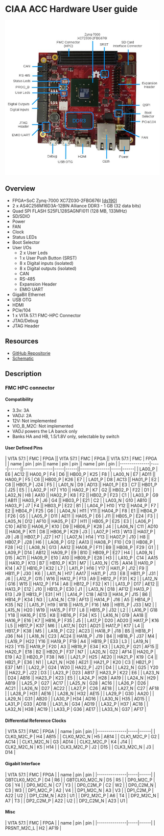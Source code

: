 # CIAA ACC Hardware User guide

![CIAA ACC](../bdf/ciaa-acc-1.1/ciaa_acc.jpg)

## Overview

* FPGA+SoC Zynq-7000 XC7Z030-2FBG676I
  [[ds190](https://www.xilinx.com/support/documentation/data_sheets/ds190-Zynq-7000-Overview.pdf)]
* 2 x AS4C256M16D3A-12BIN Alliance DDR3 - 1 GB (32 data bits)
* Quad SPI FLASH S25FL128SAGNFI011 (128 MB, 133MHz)
* SD/SDIO
* Power
* FAN
* Clock
* Status LEDs
* Boot Selector
* User I/Os
  * 2 x User Leds
  * 1 x User Push Button (SRST)
  * 8 x Digital inputs (isolated)
  * 8 x Digital outputs (isolated)
  * CAN
  * RS-485
  * Expansion Header
  * EMIO UART
* GigaBit Ethernet
* USB OTG
* HDMI
* PCIe/104
* 1 x VITA 57.1 FMC-HPC Connector
* JTAG/Debug
* JTAG Header

## Resources

* [GitHub Repositorie](https://github.com/ciaa/Hardware/tree/master/PCB/ACC/CIAA_ACC)
* [Schematic](https://github.com/ciaa/Hardware/tree/master/PCB/ACC/CIAA_ACC/output_files/ciaa_acc_sch_v1.1.pdf)

## Description

### FMC HPC connector

#### Compatibility

* 3.3v: 3A
* VADJ: 2A
* 12V: Not implemented
* VIO_B_M2C: Not implemented
* VADJ powers the LA banck only
* Banks HA and HB, 1.5/1.8V only, selectable by switch

#### User Defined Pins

| VITA 57.1     | FMC | FPGA || VITA 57.1     | FMC | FPGA || VITA 57.1     | FMC | FPGA |
| name          | pin | pin  || name          | pin | pin  || name          | pin | pin  |
|---------------|-----|------||---------------|-----|------||---------------|-----|------|
| LA00_P        | E6  | AC12 || HA00_P        | F4  | D6   || HB00_P        | K25 | F8   |
| LA00_N        | E7  | AD11 || HA00_P        | F5  | C6   || HB00_P        | K26 | E7   |
| LA01_P        | D8  | AC13 || HA01_P        | E2  | C8   || HB01_P        | J24 | F5   |
| LA01_N        | D9  | AD13 || HA01_P        | E3  | C7   || HB01_P        | J25 | E5   |
| LA02_P        | H7  | Y10  || HA02_P        | K7  | G2   || HB02_P        | F22 | D1   |
| LA02_N        | H8  | AA10 || HA02_P        | K8  | F2   || HB02_P        | F23 | C1   |
| LA03_P        | G9  | AB11 || HA03_P        | J6  | G4   || HB03_P        | E21 | C2   |
| LA03_N        | G10 | AB10 || HA03_P        | J7  | F4   || HB03_P        | E22 | B1   |
| LA04_P        | H10 | Y12  || HA04_P        | F7  | E2   || HB04_P        | F25 | G6   |
| LA04_N        | H11 | Y11  || HA04_P        | F8  | E1   || HB04_P        | F26 | G5   |
| LA05_P        | D11 | AE11 || HA05_P        | E6  | J11  || HB05_P        | E24 | F3   |
| LA05_N        | D12 | AF10 || HA05_P        | E7  | H11  || HB05_P        | E25 | E3   |
| LA06_P        | C10 | AE10 || HA06_P        | K10 | D9   || HB06_P        | K28 | J4   |
| LA06_N        | C11 | AD10 || HA06_P        | K11 | D8   || HB06_P        | K29 | J3   |
| LA07_P        | H13 | W13  || HA07_P        | J9  | J8   || HB07_P        | J27 | H7   |
| LA07_N        | H14 | Y13  || HA07_P        | J10 | H8   || HB07_P        | J28 | H6   |
| LA08_P        | G12 | AA13 || HA08_P        | F10 | C9   || HB08_P        | F28 | H2   |
| LA08_N        | G13 | AA12 || HA08_P        | F11 | B9   || HB08_P        | F29 | G1   |
| LA09_P        | D14 | AB12 || HA09_P        | E9  | B10  || HB09_P        | E27 | H4   |
| LA09_N        | D15 | AC11 || HA09_P        | E10 | A10  || HB09_P        | E28 | H3   |
| LA10_P        | C14 | AA15 || HA10_P        | K13 | B7   || HB10_P        | K31 | M7   |
| LA10_N        | C15 | AA14 || HA10_P        | K14 | A7   || HB10_P        | K32 | L7   |
| LA11_P        | H16 | Y17  || HA11_P        | J12 | F9   || HB11_P        | J30 | K6   |
| LA11_N        | H17 | AA17 || HA11_P        | J13 | E8   || HB11_P        | J31 | J6   |
| LA12_P        | G15 | W16  || HA12_P        | F13 | A9   || HB12_P        | F31 | K2   |
| LA12_N        | G16 | W15  || HA12_P        | F14 | A8   || HB12_P        | F32 | K1   |
| LA13_P        | D17 | AE12 || HA13_P        | E12 | J10  || HB13_P        | E30 | J1   |
| LA13_N        | D18 | AF12 || HA13_P        | E13 | J9   || HB13_P        | E31 | H1   |
| LA14_P        | C18 | AE13 || HA14_P        | J15 | B6   || HB14_P        | K34 | N3   |
| LA14_N        | C19 | AF13 || HA14_P        | J16 | A5   || HB14_P        | K35 | N2   |
| LA15_P        | H19 | W18  || HA15_P        | F16 | M8   || HB15_P        | J33 | M2   |
| LA15_N        | H20 | W19  || HA15_P        | F17 | L8   || HB15_P        | J32 | L2   |
| LA16_P        | G18 | Y18  || HA16_P        | E15 | K8   || HB16_P        | F34 | K5   |
| LA16_N        | G19 | AA18 || HA16_P        | E16 | K7   || HB16_P        | F35 | J5   |
| LA17_P        | D20 | AD20 || HA17_P        | K16 | L5   || HB17_P        | K37 | M6   |
| LA17_N        | D21 | AD21 || HA17_P        | K17 | L4   || HB17_P        | K38 | M5   |
| LA18_P        | C22 | AC23 || HA18_P        | J18 | B5   || HB18_P        | J36 | N4   |
| LA18_N        | C23 | AC24 || HA18_P        | J19 | B4   || HB18_P        | J37 | M4   |
| LA19_P        | H22 | Y16  || HA19_P        | F19 | A4   || HB19_P        | E33 | L3   |
| LA19_N        | H23 | Y15  || HA19_P        | F20 | A3   || HB19_P        | E34 | K3   |
| LA20_P        | G21 | AF15 || HA20_P        | E18 | B2   || HB20_P        | F37 | N7   |
| LA20_N        | G22 | AF14 || HA20_P        | E19 | A2   || HB20_P        | F38 | N6   |
| LA21_P        | H25 | AE20 || HA21_P        | K19 | C4   || HB21_P        | E36 | N1   |
| LA21_N        | H26 | AE21 || HA21_P        | K20 | C3   || HB21_P        | E37 | M1   |
| LA22_P        | G24 | W20  || HA22_P        | J21 | D4   |
| LA22_N        | G25 | Y20  || HA22_P        | J22 | D3   |
| LA23_P        | D23 | AB17 || HA23_P        | K22 | E6   |
| LA23_N        | D24 | AB16 || HA23_P        | K23 | E5   |
| LA24_P        | H28 | AA19 |
| LA24_N        | H29 | AB19 |
| LA25_P        | G27 | AC17 |
| LA25_N        | G28 | AC16 |
| LA26_P        | D26 | AC21 |
| LA26_N        | D27 | AC22 |
| LA27_P        | C26 | AE18 |
| LA27_N        | C27 | AF18 |
| LA28_P        | H31 | AE16 |
| LA28_N        | H32 | AE15 |
| LA29_P        | G30 | AA20 |
| LA29_N        | G31 | AB20 |
| LA30_P        | H34 | AD16 |
| LA30_N        | H35 | AD15 |
| LA31_P        | G33 | AD18 |
| LA31_N        | G34 | AD19 |
| LA32_P        | H37 | AC18 |
| LA32_N        | H38 | AC19 |
| LA33_P        | G36 | AE17 |
| LA33_N        | G37 | AF17 |

#### Differential Reference Clocks

| VITA 57.1     | FMC | FPGA |
| name          | pin | pin  |
|---------------|-----|------|
| CLK0_M2C_P    | H4  | AB15 |
| CLK0_M2C_N    | H5  | AB14 |
| CLK1_M2C_P    | G2  | AC14 |
| CLK1_M2C_N    | G3  | AD14 |
| CLK2_M2C_P    | K4  | J14  |
| CLK2_M2C_N    | K5  | H14  |
| CLK3_M2C_P    | J2  | D15  |
| CLK3_M2C_N    | J3  | D14  |

#### Gigabit Interface

| VITA 57.1     | FMC | FPGA |
| name          | pin | pin  |
|---------------|-----|------|
| GBTCLK0_M2C_P | D4  | R6   |
| GBTCLK0_M2C_N | D5  | R5   |
| DP0_M2C_P     | C6  | Y4   |
| DP0_M2C_N     | C7  | Y3   |
| DP0_C2M_P     | C2  | W2   |
| DP0_C2M_N     | C3  | W3   |
| DP1_M2C_P     | A2  | V4   |
| DP1_M2C_N     | A3  | V3   |
| DP1_C2M_P     | A22 | U2   |
| DP1_C2M_N     | A23 | U1   |
| DP2_M2C_P     | A6  | T4   |
| DP2_M2C_N     | A7  | T3   |
| DP2_C2M_P     | A22 | U2   |
| DP2_C2M_N     | A23 | U1   |

#### Misc

| VITA 57.1     | FMC | FPGA |
| name          | pin | pin  |
|---------------|-----|------|
| PRSNT_M2C_L   | H2  | AF19 |

